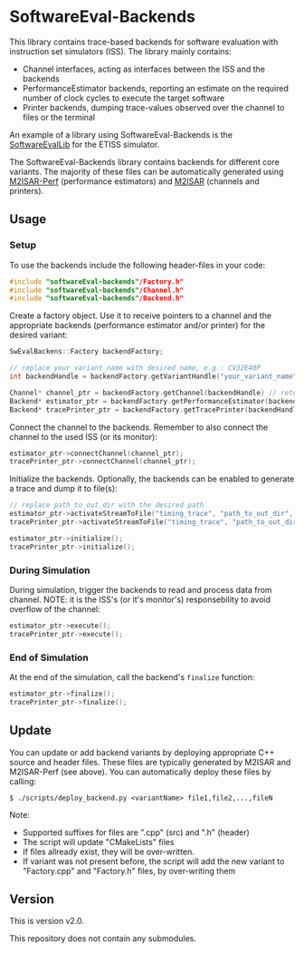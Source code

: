 # SoftwareEval-Backends

This library contains trace-based backends for software evaluation with instruction set simulators (ISS). The library mainly contains:

- Channel interfaces, acting as interfaces between the ISS and the backends
- PerformanceEstimator backends, reporting an estimate on the required number of clock cycles to execute the target software
- Printer backends, dumping trace-values observed over the channel to files or the terminal

An example of a library using SoftwareEval-Backends is the [SoftwareEvalLib](https://github.com/tum-ei-eda/SoftwareEvalLib) for the ETISS simulator.

The SoftwareEval-Backends library contains backends for different core variants. The majority of these files can be automatically generated using [M2ISAR-Perf](https://github.com/tum-ei-eda/M2-ISA-R-Perf) (performance estimators) and [M2ISAR](https://github.com/tum-ei-eda/M2-ISA-R) (channels and printers).

## Usage

### Setup

To use the backends include the following header-files in your code:

```C++
#include "softwareEval-backends"/Factory.h"
#include "softwareEval-backends"/Channel.h"
#include "softwareEval-backends"/Backend.h"
```

Create a factory object. Use it to receive pointers to a channel and the appropriate backends (performance estimator and/or printer) for the desired variant:

```C++
SwEvalBackens::Factory backendFactory;

// replace your_variant_name with desired name, e.g.: CV32E40P
int backendHandle = backendFactory.getVariantHandle("your_variant_name"); // Return value < 0 if variant does not exist

Channel* channel_ptr = backendFactory.getChannel(backendHandle) // returns nullptr if channel not found
Backend* estimator_ptr = backendFactory.getPerformanceEstimator(backendHandle) // returns nullptr if estimator not found
Backend* tracePrinter_ptr = backendFactory.getTracePrinter(backendHandle) // returns nullptr if printer not found
```

Connect the channel to the backends. Remember to also connect the channel to the used ISS (or its monitor):

```C++
estimator_ptr->connectChannel(channel_ptr);
tracePrinter_ptr->connectChannel(channel_ptr);
```

Initialize the backends. Optionally, the backends can be enabled to generate a trace and dump it to file(s):

```C++
// replace path_to_out_dir with the desired path
estimator_ptr->activateStreamToFile("timing_trace", "path_to_out_dir", ".csv", 0x1000000); // Optional, will slow down performance simulation
tracePrinter_ptr->activateStreamToFile("timing_trace", "path_to_out_dir", ".csv", 0x1000000); // Optional, but printer without active stream is useless

estimator_ptr->initialize();
tracePrinter_ptr->initialize();
```

### During Simulation

During simulation, trigger the backends to read and process data from channel. NOTE: it is the ISS's (or it's monitor's) responsebility to avoid overflow of the channel:

```C++
estimator_ptr->execute();
tracePrinter_ptr->execute();
```

### End of Simulation

At the end of the simulation, call the backend's `finalize` function:
```C++
estimator_ptr->finalize();
tracePrinter_ptr->finalize();
```

## Update

You can update or add backend variants by deploying appropriate C++ source and header files. These files are typically generated by M2ISAR and M2ISAR-Perf (see above). You can automatically deploy these files by calling:

    $ ./scripts/deploy_backend.py <variantName> file1,file2,...,fileN

Note:

- Supported suffixes for files are ".cpp" (src) and ".h" (header)
- The script will update "CMakeLists" files
- If files allready exist, they will be over-written.
- If variant was not present before, the script will add the new variant to "Factory.cpp" and "Factory.h" files, by over-writing them

## Version

This is version v2.0.

This repository does not contain any submodules.